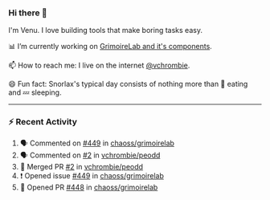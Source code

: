 ### Hi there 👋

I'm Venu. I love building tools that make boring tasks easy.

📊 I’m currently working on [GrimoireLab and it's components](https://chaoss.github.io/grimoirelab).

📫 How to reach me: I live on the internet [@vchrombie](https://www.google.co.in/search?q=vchrombie).

😄 Fun fact: Snorlax's typical day consists of nothing more than :doughnut: eating and :zzz: sleeping.

---

### :zap: Recent Activity

<!--START_SECTION:activity-->
1. 🗣 Commented on [#449](https://github.com/chaoss/grimoirelab/issues/449) in [chaoss/grimoirelab](https://github.com/chaoss/grimoirelab)
2. 🗣 Commented on [#2](https://github.com/vchrombie/peodd/issues/2) in [vchrombie/peodd](https://github.com/vchrombie/peodd)
3. 🎉 Merged PR [#2](https://github.com/vchrombie/peodd/pull/2) in [vchrombie/peodd](https://github.com/vchrombie/peodd)
4. ❗️ Opened issue [#449](https://github.com/chaoss/grimoirelab/issues/449) in [chaoss/grimoirelab](https://github.com/chaoss/grimoirelab)
5. 💪 Opened PR [#448](https://github.com/chaoss/grimoirelab/pull/448) in [chaoss/grimoirelab](https://github.com/chaoss/grimoirelab)
<!--END_SECTION:activity-->

<!--
**vchrombie/vchrombie** is a ✨ _special_ ✨ repository because its `README.md` (this file) appears on your GitHub profile.

Here are some ideas to get you started:

- 🔭 I’m currently working on ...
- 🌱 I’m currently learning ...
- 👯 I’m looking to collaborate on ...
- 🤔 I’m looking for help with ...
- 💬 Ask me about ...
- 📫 How to reach me: ...
- 😄 Pronouns: ...
- ⚡ Fun fact: ...
-->
